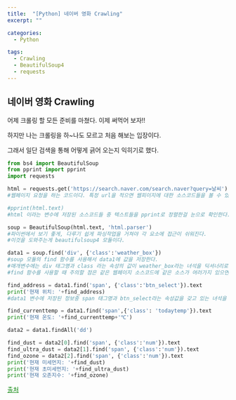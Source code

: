 ```yaml
---
title:  "[Python] 네이버 영화 Crawling"
excerpt: ""

categories:
  - Python

tags:
  - Crawling
  - BeautifulSoup4
  - requests
---
```


## 네이버 영화 Crawling

어제 크롤링 할 모든 준비를 마쳤다. 이제 써먹어 보자!!

하지만 나는 크롤링을 하~나도 모르고 처음 해보는 입장이다.

그래서 일단 검색을 통해 어떻게 긁어 오는지 익히기로 했다.

```python
from bs4 import BeautifulSoup
from pprint import pprint
import requests

html = requests.get('https://search.naver.com/search.naver?query=날씨')
#웹페이지 요청을 하는 코드이다. 특정 url을 적으면 웹피이지에 대한 소스코드들을 볼 수 있다.

#pprint(html.text)
#html 이라는 변수에 저장된 소스코드들 중 텍스트들을 pprint로 정렬한걸 눈으로 확인한다.

soup = BeautifulSoup(html.text, 'html.parser')
#파이썬에서 보기 좋게, 다루기 쉽게 파싱작업을 거쳐야 각 요소에 접근이 쉬워진다.
#이것을 도와주는게 beautifulsoup4 모듈이다.

data1 = soup.find('div', {'class':'weather_box'})
#soup 모듈의 find 함수를 사용해서 data1에 값을 저장한다.
#매개변수에는 div 태그명과 class 라는 속성의 값이 weather_box라는 녀석을 딕셔너리로 저장하는 코드이다.
#find 함수를 사용할 때 주의할 점은 같은 웹페이지 소스코드에 같은 소스가 여러가지 있으면 맨 처음 탐색된것만 반환하고 나머지는 무시된다는 점이다.

find_address = data1.find('span', {'class':'btn_select'}).text
print('현재 위치: '+find_address)
#data1 변수에 저장된 정보중 span 태그명과 btn_select라는 속성값을 갖고 있는 녀석을 딕셔너리로 저장하는 코드이다.

find_currenttemp = data1.find('span',{'class': 'todaytemp'}).text
print('현재 온도: '+find_currenttemp+'℃')

data2 = data1.findAll('dd')

find_dust = data2[0].find('span', {'class':'num'}).text
find_ultra_dust = data2[1].find('span', {'class':'num'}).text
find_ozone = data2[2].find('span', {'class':'num'}).text
print('현재 미세먼지: '+find_dust)
print('현재 초미세먼지: '+find_ultra_dust)
print('현재 오존지수: '+find_ozone)
```

<a href="https://velog.io/@magnoliarfsit/%ED%8C%8C%EC%9D%B4%EC%8D%AC-%EC%9B%B9-%ED%81%AC%EB%A1%A4%EB%A7%81-2-%EB%84%A4%EC%9D%B4%EB%B2%84-%EB%82%A0%EC%94%A8-%ED%81%AC%EB%A1%A4%EB%A7%81%ED%95%98%EA%B8%B0" style="color:green;">출처</a>

